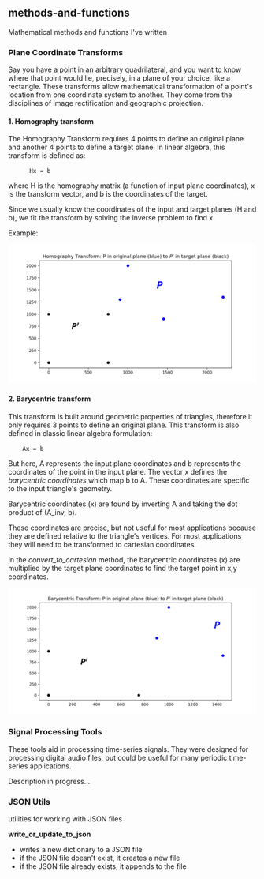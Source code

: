## methods-and-functions
Mathematical methods and functions I've written

### Plane Coordinate Transforms

Say you have a point in an arbitrary quadrilateral, and you want to know where that point would lie, precisely, in a plane of your choice, like a rectangle. These transforms allow mathematical transformation of a point's location from one coordinate system to another. They come from the disciplines of image rectification and geographic projection.

#### 1. Homography transform

The Homography Transform requires 4 points to define an original plane and another 4 points to define a target plane. In linear algebra, this transform is defined as:

          Hx = b

 where H is the homography matrix (a function of input plane coordinates), x is the transform vector, and b is the coordinates of the target.

 Since we usually know the coordinates of the input and target planes (H and b), we fit the transform by solving the inverse problem to find x.

Example:

<img alt="homography" src="/figures/homography_example.png" width="800">

#### 2. Barycentric transform

This transform is built around geometric properties of triangles, therefore it only requires 3 points to define an original plane. This transform is also defined in classic linear algebra formulation:

        Ax = b

But here, A represents the input plane coordinates and b represents the coordinates of the point in the input plane. The vector x defines the _barycentric coordinates_ which map b to A. These coordinates are specific to the input triangle's geometry.

Barycentric coordinates (x) are found by inverting A and taking the dot product of (A_inv, b).

These coordinates are precise, but not useful for most applications because they are defined relative to the triangle's vertices. For most applications they will need to be transformed to cartesian coordinates.

In the _convert_to_cartesian_ method, the barycentric coordinates (x) are multiplied by the target plane coordinates to find the target point in x,y coordinates.

<img alt="barycentric" src="/figures/barycentric_example.png" width="800">


### Signal Processing Tools

These tools aid in processing time-series signals. They were designed for processing digital audio files, but could be useful for many periodic time-series applications.

Description in progress...

### JSON Utils

utilities for working with JSON files

__write_or_update_to_json__

  - writes a new dictionary to a JSON file
  - if the JSON file doesn't exist, it creates a new file
  - if the JSON file already exists, it appends to the file
